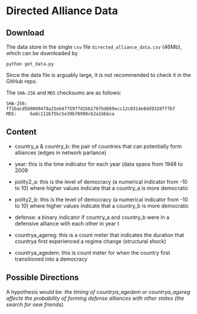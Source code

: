 # Directed Alliance Data


## Download

The data store in the single `csv` file `directed_alliance_data.csv` (46Mb),
which can be downloaded by

    python get_data.py

Since the data file is arguably large, it is not recommended to check it in the
GitHub repo.

The `SHA-256` and `MD5` checksums are as follows:

    SHA-256: ff1bacd5b0809478a25eb4775977d1bb176fbd669ecc12c0314e8dd9328ff7b7
    MD5:     6a8c112b75bc5e39b70998c62a1bbbca

## Content

- country_a & country_b: the pair of countries that can potentially form alliances (edges in network parlance)

- year: this is the time indicator for each year (data spans from 1948 to 2009

- polity2_a: this is the level of democracy (a numerical indicator from -10 to 10) where higher values indicate that a country_a is more democratic

- polity2_b: this is the level of democracy (a numerical indicator from -10 to 10) where higher values indicate that a country_b is more democratic

- defense: a binary indicator if country_a and country_b were in a defensive alliance with each other in year t

- countrya_agereg: this is a count meter that indicates the duration that countrya first experienced a regime change (structural shock)

- countrya_agedem: this is count meter for when the country first transitioned into a democracy

## Possible Directions

A hypothesis would be:
*the timing of countrya_agedem or countrya_agereg affects the probability of forming defense alliances with other states (the search for new friends).*
